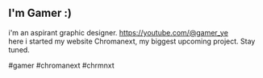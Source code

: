 ## I'm Gamer :)
i'm an aspirant graphic designer. https://youtube.com/@gamer_ye <br>
here i started my website Chromanext, my biggest upcoming project. Stay tuned.

#gamer #chromanext #chrmnxt
<!--
Here are some ideas to get you started:

- 🔭 I’m currently working on ...
- 🌱 I’m currently learning ...
- 👯 I’m looking to collaborate on ...
- 🤔 I’m looking for help with ...
- 💬 Ask me about ...
- 📫 How to reach me: ...
- 😄 Pronouns: ...
- ⚡ Fun fact: ...
